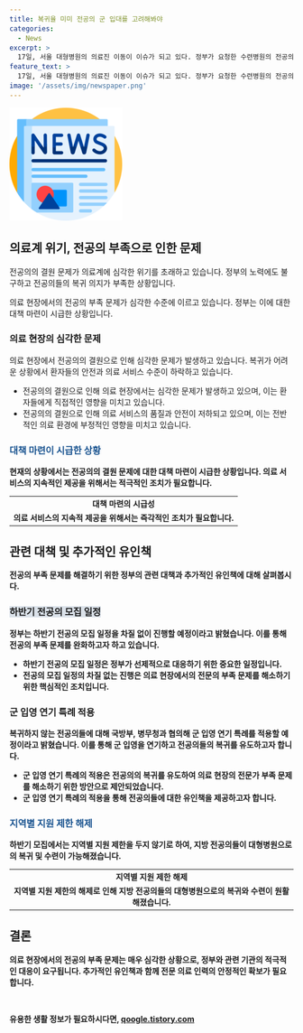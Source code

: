 ```yaml
---
title: 복귀율 미미 전공의 군 입대를 고려해봐야
categories:
  - News
excerpt: >
  17일, 서울 대형병원의 의료진 이동이 이슈가 되고 있다. 정부가 요청한 수련병원의 전공의 결원에 대한 제출 기한이 지나도 복귀한 전공의 수는 적었고, 정부는 이에 유감을 표하며 하반기 전공의 모집을 차질없이 진행할 예정이라고 밝혔다. 미복귀 전공의들은 군입대를 해야 한다는 설명이 나왔고, 추가적인 유인책은 없을 것으로 전망된다. 정부는 하반기 모집에서는 지역별 지원 제한을 없애고, 군 입영 연기 특례를 적용할 예정이라고 밝혔다.
feature_text: >
  17일, 서울 대형병원의 의료진 이동이 이슈가 되고 있다. 정부가 요청한 수련병원의 전공의 결원에 대한 제출 기한이 지나도 복귀한 전공의 수는 적었고, 정부는 이에 유감을 표하며 하반기 전공의 모집을 차질없이 진행할 예정이라고 밝혔다. 미복귀 전공의들은 군입대를 해야 한다는 설명이 나왔고, 추가적인 유인책은 없을 것으로 전망된다. 정부는 하반기 모집에서는 지역별 지원 제한을 없애고, 군 입영 연기 특례를 적용할 예정이라고 밝혔다.
image: '/assets/img/newspaper.png'
---
```


<p><img src="/assets/img/newspaper.png" alt="kimp 속보" /></p>

<h2 data-ke-size="size26">의료계 위기, 전공의 부족으로 인한 문제</h2>

<p>전공의의 결원 문제가 의료계에 심각한 위기를 초래하고 있습니다. 정부의 노력에도 불구하고 전공의들의 복귀 의지가 부족한 상황입니다.</p>

<p data-ke-size="size16">의료 현장에서의 전공의 부족 문제가 심각한 수준에 이르고 있습니다. 정부는 이에 대한 대책 마련이 시급한 상황입니다.</p>

<h3>의료 현장의 심각한 문제</h3>

<p>의료 현장에서 전공의의 결원으로 인해 심각한 문제가 발생하고 있습니다. 복귀가 어려운 상황에서 환자들의 안전과 의료 서비스 수준이 하락하고 있습니다.</p>

<ul>
  <li>전공의의 결원으로 인해 의료 현장에서는 심각한 문제가 발생하고 있으며, 이는 환자들에게 직접적인 영향을 미치고 있습니다.</li>
  <li>전공의의 결원으로 인해 의료 서비스의 품질과 안전이 저하되고 있으며, 이는 전반적인 의료 환경에 부정적인 영향을 미치고 있습니다.</li>
</ul>

<h3><b><span style="color: #1a5490;">대책 마련이 시급한 상황</span><b></h3>

<p>현재의 상황에서는 전공의의 결원 문제에 대한 대책 마련이 시급한 상황입니다. 의료 서비스의 지속적인 제공을 위해서는 적극적인 조치가 필요합니다.</p>

<table>
  <tr>
    <td style="text-align: center; height: 17px;"><b>대책 마련의 시급성</b></td>
  </tr>
  <tr>
    <td style="text-align: center; height: 17px;">의료 서비스의 지속적 제공을 위해서는 즉각적인 조치가 필요합니다.</td>
  </tr>
</table>

<h2 data-ke-size="size26">관련 대책 및 추가적인 유인책</h2>

<p>전공의 부족 문제를 해결하기 위한 정부의 관련 대책과 추가적인 유인책에 대해 살펴봅시다.</p>

<h3><b><span style="background-color: #21538527;">하반기 전공의 모집 일정</span></b></h3>

<p>정부는 하반기 전공의 모집 일정을 차질 없이 진행할 예정이라고 밝혔습니다. 이를 통해 전공의 부족 문제를 완화하고자 하고 있습니다.</p>

<ul>
  <li>하반기 전공의 모집 일정은 정부가 선제적으로 대응하기 위한 중요한 일정입니다.</li>
  <li>전공의 모집 일정의 차질 없는 진행은 의료 현장에서의 전문의 부족 문제를 해소하기 위한 핵심적인 조치입니다.</li>
</ul>

<h3>군 입영 연기 특례 적용</h3>

<p>복귀하지 않는 전공의들에 대해 국방부, 병무청과 협의해 군 입영 연기 특례를 적용할 예정이라고 밝혔습니다. 이를 통해 군 입영을 연기하고 전공의들의 복귀를 유도하고자 합니다.</p>

<ul>
  <li>군 입영 연기 특례의 적용은 전공의의 복귀를 유도하여 의료 현장의 전문가 부족 문제를 해소하기 위한 방안으로 제안되었습니다.</li>
  <li>군 입영 연기 특례의 적용을 통해 전공의들에 대한 유인책을 제공하고자 합니다.</li>
</ul>

<h3><b><span style="color: #1a5490;">지역별 지원 제한 해제</span><b></h3>

<p>하반기 모집에서는 지역별 지원 제한을 두지 않기로 하여, 지방 전공의들이 대형병원으로의 복귀 및 수련이 가능해졌습니다.</p>

<table>
  <tr>
    <td style="text-align: center; height: 17px;"><b>지역별 지원 제한 해제</b></td>
  </tr>
  <tr>
    <td style="text-align: center; height: 17px;">지역별 지원 제한의 해제로 인해 지방 전공의들의 대형병원으로의 복귀와 수련이 원활해졌습니다.</td>
  </tr>
</table>

<h2 data-ke-size="size26">결론</h2>

<p>의료 현장에서의 전공의 부족 문제는 매우 심각한 상황으로, 정부와 관련 기관의 적극적인 대응이 요구됩니다. 추가적인 유인책과 함께 전문 의료 인력의 안정적인 확보가 필요합니다.</p>

<p data-ke-size="size16">&nbsp;</p>
유용한 생활 정보가 필요하시다면, <a href="https://qoogle.tistory.com" rel="dofollow">qoogle.tistory.com</a>


